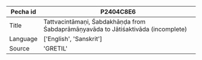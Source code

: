 |Pecha id | P2404C8E6
| --- | --- 
|Title | Tattvacintāmaṇi, Śabdakhāṇḍa from Śabdaprāmāṇyavāda to Jātiśaktivāda (incomplete) 
|Language | ['English', 'Sanskrit']
|Source | 'GRETIL'